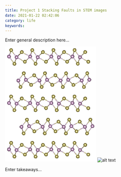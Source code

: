 ```yaml
---
title: Project 1 Stacking Faults in STEM images
date: 2021-01-22 02:42:06
category: life
keywords:
---
```


Enter general description here...

![image info](Images/Form.png)
<img src="/Users/sunnywong/Documents/draft/content/posts/Images/Form.png" alt="alt text" width="200"/>

Enter takeaways...
